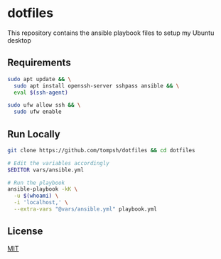 # dotfiles
This repository contains the ansible playbook files to setup my Ubuntu desktop 

## Requirements

```bash
sudo apt update && \
  sudo apt install openssh-server sshpass ansible && \
  eval $(ssh-agent)

sudo ufw allow ssh && \
  sudo ufw enable
```

## Run Locally
```bash
git clone https://github.com/tompsh/dotfiles && cd dotfiles
```

```bash
# Edit the variables accordingly
$EDITOR vars/ansible.yml
```

```bash
# Run the playbook
ansible-playbook -kK \
  -u $(whoami) \
  -i 'localhost,' \
  --extra-vars "@vars/ansible.yml" playbook.yml
```

## License
[MIT](https://choosealicense.com/licenses/mit/)
